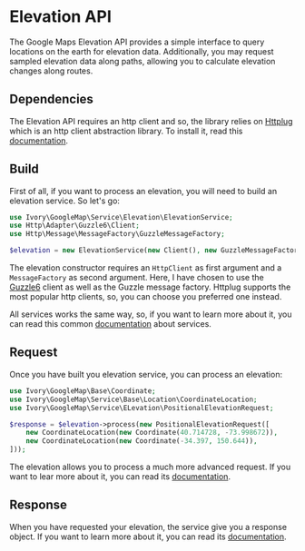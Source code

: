 # Elevation API

The Google Maps Elevation API provides a simple interface to query locations on the earth for elevation data. 
Additionally, you may request sampled elevation data along paths, allowing you to calculate elevation changes along 
routes.

## Dependencies

The Elevation API requires an http client and so, the library relies on [Httplug](http://httplug.io/) which is an 
http client abstraction library. To install it, read this [documentation](/doc/installation.md).

## Build

First of all, if you want to process an elevation, you will need to build an elevation service. So let's go:

``` php
use Ivory\GoogleMap\Service\Elevation\ElevationService;
use Http\Adapter\Guzzle6\Client;
use Http\Message\MessageFactory\GuzzleMessageFactory;

$elevation = new ElevationService(new Client(), new GuzzleMessageFactory());
```

The elevation constructor requires an `HttpClient` as first argument and a `MessageFactory` as second argument. 
Here, I have chosen to use the [Guzzle6](http://docs.guzzlephp.org/en/latest/psr7.html) client as well as the Guzzle 
message factory. Httplug supports the most popular http clients, so, you can choose you preferred one instead.

All services works the same way, so, if you want to learn more about it, you can read this common 
[documentation](/doc/service/service.md) about services.

## Request

Once you have built you elevation service, you can process an elevation:

``` php
use Ivory\GoogleMap\Base\Coordinate;
use Ivory\GoogleMap\Service\Base\Location\CoordinateLocation;
use Ivory\GoogleMap\Service\ELevation\PositionalElevationRequest;

$response = $elevation->process(new PositionalElevationRequest([
    new CoordinateLocation(new Coordinate(40.714728, -73.998672)),
    new CoordinateLocation(new Coordinate(-34.397, 150.644)),
]));
```

The elevation allows you to process a much more advanced request. If you want to lear more about it, you can read 
its [documentation](/doc/service/elevation/elevation_request.md).

## Response

When you have requested your elevation, the service give you a response object. If you want to learn more about 
it, you can read its [documentation](/doc/service/elevation/elevation_response.md).

